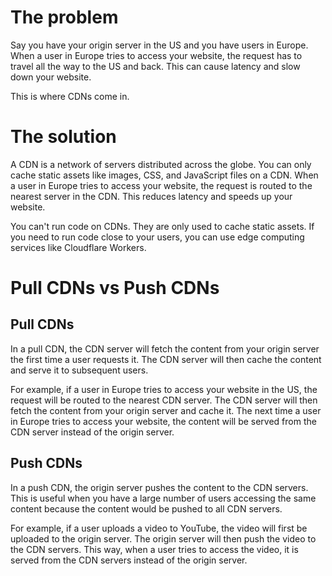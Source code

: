 # The problem

Say you have your origin server in the US and you have users in Europe. When a user in Europe tries to access your website, the request has to travel all the way to the US and back. This can cause latency and slow down your website.

This is where CDNs come in.

# The solution

A CDN is a network of servers distributed across the globe. You can only cache static assets like images, CSS, and JavaScript files on a CDN. When a user in Europe tries to access your website, the request is routed to the nearest server in the CDN. This reduces latency and speeds up your website.

You can't run code on CDNs. They are only used to cache static assets. If you need to run code close to your users, you can use edge computing services like Cloudflare Workers.

# Pull CDNs vs Push CDNs

## Pull CDNs

In a pull CDN, the CDN server will fetch the content from your origin server the first time a user requests it. The CDN server will then cache the content and serve it to subsequent users.

For example, if a user in Europe tries to access your website in the US, the request will be routed to the nearest CDN server. The CDN server will then fetch the content from your origin server and cache it. The next time a user in Europe tries to access your website, the content will be served from the CDN server instead of the origin server.

## Push CDNs

In a push CDN, the origin server pushes the content to the CDN servers. This is useful when you have a large number of users accessing the same content because the content would be pushed to all CDN servers.

For example, if a user uploads a video to YouTube, the video will first be uploaded to the origin server. The origin server will then push the video to the CDN servers. This way, when a user tries to access the video, it is served from the CDN servers instead of the origin server.
